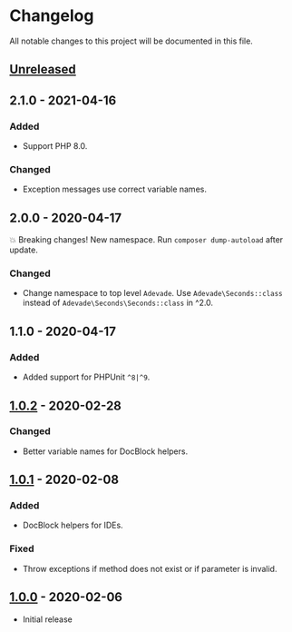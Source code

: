 # Changelog

All notable changes to this project will be documented in this file.

## [Unreleased]

## 2.1.0 - 2021-04-16

### Added

- Support PHP 8.0.

### Changed

- Exception messages use correct variable names.

## 2.0.0 - 2020-04-17

:boom: Breaking changes! New namespace. Run `composer dump-autoload` after update.

### Changed

- Change namespace to top level `Adevade`. Use `Adevade\Seconds::class` instead of `Adevade\Seconds\Seconds::class` in ^2.0.

## 1.1.0 - 2020-04-17

### Added

- Added support for PHPUnit `^8|^9`.

## [1.0.2] - 2020-02-28

### Changed

- Better variable names for DocBlock helpers.

## [1.0.1] - 2020-02-08

### Added

- DocBlock helpers for IDEs.

### Fixed

- Throw exceptions if method does not exist or if parameter is invalid.

## [1.0.0] - 2020-02-06

- Initial release

[unreleased]: https://github.com/adevade/seconds/compare/1.0.2...HEAD
[1.0.2]: https://github.com/adevade/seconds/compare/1.0.1...1.0.2
[1.0.1]: https://github.com/adevade/seconds/compare/1.0.0...1.0.1
[1.0.0]: https://github.com/adevade/seconds/releases/tag/1.0.0
